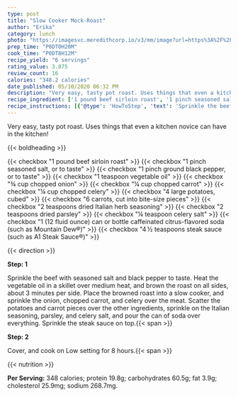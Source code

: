 ```yaml
---
type: post
title: "Slow Cooker Mock-Roast"
author: "Erika"
category: lunch
photo: "https://imagesvc.meredithcorp.io/v3/mm/image?url=https%3A%2F%2Fimages.media-allrecipes.com%2Fuserphotos%2F7713686.jpg"
prep_time: "P0DT0H20M"
cook_time: "P0DT8H12M"
recipe_yield: "6 servings"
rating_value: 3.875
review_count: 16
calories: "348.2 calories"
date_published: 05/10/2020 06:32 PM
description: "Very easy, tasty pot roast. Uses things that even a kitchen novice can have in the kitchen!"
recipe_ingredient: ['1 pound beef sirloin roast', '1 pinch seasoned salt, or to taste', '1 pinch ground black pepper, or to taste', '1 teaspoon vegetable oil', '¾ cup chopped onion', '¼ cup chopped carrot', '¼ cup chopped celery', '4 large potatoes, cubed', '6 carrots, cut into bite-size pieces', '2 teaspoons dried Italian herb seasoning', '2 teaspoons dried parsley', '¼ teaspoon celery salt', '1 (12 fluid ounce) can or bottle caffeinated citrus-flavored soda (such as Mountain Dew®)', '4\u2009½ teaspoons steak sauce (such as A1 Steak Sauce®)']
recipe_instructions: [{'@type': 'HowToStep', 'text': 'Sprinkle the beef with seasoned salt and black pepper to taste. Heat the vegetable oil in a skillet over medium heat, and brown the roast on all sides, about 3 minutes per side. Place the browned roast into a slow cooker, and sprinkle  the onion, chopped carrot, and celery over the meat. Scatter the potatoes and carrot pieces over the other ingredients, sprinkle on the Italian seasoning, parsley, and celery salt, and pour the can of soda over everything. Sprinkle the steak sauce on top.\n'}, {'@type': 'HowToStep', 'text': 'Cover, and cook on Low setting for 8 hours.\n'}]
---
```


Very easy, tasty pot roast. Uses things that even a kitchen novice can have in the kitchen! 

{{< boldheading >}}

{{< checkbox "1 pound beef sirloin roast" >}}
{{< checkbox "1 pinch seasoned salt, or to taste" >}}
{{< checkbox "1 pinch ground black pepper, or to taste" >}}
{{< checkbox "1 teaspoon vegetable oil" >}}
{{< checkbox "¾ cup chopped onion" >}}
{{< checkbox "¼ cup chopped carrot" >}}
{{< checkbox "¼ cup chopped celery" >}}
{{< checkbox "4 large potatoes, cubed" >}}
{{< checkbox "6  carrots, cut into bite-size pieces" >}}
{{< checkbox "2 teaspoons dried Italian herb seasoning" >}}
{{< checkbox "2 teaspoons dried parsley" >}}
{{< checkbox "¼ teaspoon celery salt" >}}
{{< checkbox "1 (12 fluid ounce) can or bottle caffeinated citrus-flavored soda (such as Mountain Dew®)" >}}
{{< checkbox "4 ½ teaspoons steak sauce (such as A1 Steak Sauce®)" >}}


{{< direction >}}

**Step: 1**

Sprinkle the beef with seasoned salt and black pepper to taste. Heat the vegetable oil in a skillet over medium heat, and brown the roast on all sides, about 3 minutes per side. Place the browned roast into a slow cooker, and sprinkle  the onion, chopped carrot, and celery over the meat. Scatter the potatoes and carrot pieces over the other ingredients, sprinkle on the Italian seasoning, parsley, and celery salt, and pour the can of soda over everything. Sprinkle the steak sauce on top.{{< span >}}

**Step: 2**

Cover, and cook on Low setting for 8 hours.{{< span >}}

{{< nutrition >}}

**Per Serving:** 348 calories; protein 19.8g; carbohydrates 60.5g; fat 3.9g; cholesterol 25.9mg; sodium 268.7mg.